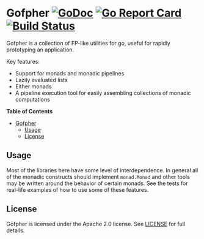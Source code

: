 # Gofpher [![GoDoc](https://godoc.org/github.com/asteris-llc/gofpher?status.svg)](https://godoc.org/github.com/asteris-llc/gofpher) [![Go Report Card](https://goreportcard.com/badge/github.com/asteris-llc/gofpher)](https://goreportcard.com/report/github.com/asteris-llc/gofpher) [![Build Status](https://travis-ci.org/asteris-llc/gofpher.svg?branch=master)](https://travis-ci.org/asteris-llc/gofpher)

Gofpher is a collection of FP-like utilities for go, useful for rapidly
prototyping an application.

Key features:

- Support for monads and monadic pipelines
- Lazily evaluated lists
- Either monads
- A pipeline execution tool for easily assembling collections of monadic
  computations

<!-- markdown-toc start - Don't edit this section. Run M-x markdown-toc-generate-toc again -->
**Table of Contents**

- [Gofpher](#Gofpher)
    - [Usage](#usage)
    - [License](#license)

<!-- markdown-toc end -->

## Usage

Most of the libraries here have some level of interdependence.  In general all
of the monadic constructs should implement `monad.Monad` and other tools may be
written around the behavior of certain monads.  See the tests for real-life
examples of how to use some of these features.

## License

Gofpher is licensed under the Apache 2.0 license. See [LICENSE](LICENSE) for
full details.
